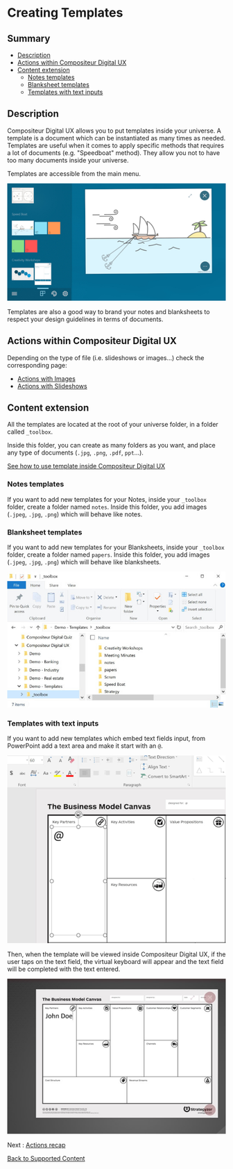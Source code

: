 # Creating Templates

## Summary
* [Description](#description)
* [Actions within Compositeur Digital UX](#actions-within-compositeur-digital-ux)
* [Content extension](#content-extension)
   * [Notes templates](#notes-templates)
   * [Blanksheet templates](#blanksheet-templates)
   * [Templates with text inputs](#templates-with-text-inputs)

## Description

Compositeur Digital UX allows you to put templates inside your universe. A template is a document which can be instantiated as many times as needed.
Templates are useful when it comes to apply specific methods that requires a lot of documents (e.g. "Speedboat" method). They allow you not to have too many documents inside your universe.

Templates are accessible from the main menu.

![Templates](../../img/content_templates_menu.JPG)

Templates are also a good way to brand your notes and blanksheets to respect your design guidelines in terms of documents.

## Actions within Compositeur Digital UX

Depending on the type of file (i.e. slideshows or images...) check the corresponding page:
* [Actions with Images](images.md#actions-within-compositeur-digital-ux)
* [Actions with Slideshows](slideshows.md#actions-within-compositeur-digital-ux)


## Content extension

All the templates are located at the root of your universe folder, in a folder called `_toolbox`.

Inside this folder, you can create as many folders as you want, and place any type of documents (`.jpg`, `.png`, `.pdf`, `ppt`...).

[See how to use template inside Compositeur Digital UX](../../user_guide/workflow.md#use-templates)

### Notes templates

If you want to add new templates for your Notes, inside your `_toolbox` folder, create a folder named `notes`. Inside this folder, you add images (`.jpeg`, `.jpg`, `.png`) which will behave like notes.

### Blanksheet templates

If you want to add new templates for your Blanksheets, inside your `_toolbox` folder, create a folder named `papers`. Inside this folder, you add images (`.jpeg`, `.jpg`, `.png`) which will behave like blanksheets.

![Templates folder](../../img/content_template_folder.JPG)

### Templates with text inputs

If you want to add new templates which embed text fields input, from PowerPoint add a text area and make it start with an `@`.

![PowerPoint, text area with @](../../img/content_template_text.JPG)

Then, when the template will be viewed inside Compositeur Digital UX, if the user taps on the text field, the virtual keyboard will appear and the text field will be completed with the text entered.

![Template with text, Compositeur Digital UX](../../img/content_template_text_cdux.JPG)

Next : [Actions recap](actions.md)

[Back to Supported Content](index.md)
